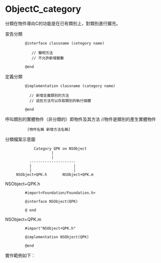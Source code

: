 # ObjectC_category
分類在物件導向C的功能是在已有類別上，對類別進行擴充。

宣告分類

             @interface classname (cetegory name)
             
                // 聲明方法
                // 不允許新增變數
               
             @end
             
定義分類

             @implementation classname (category name)
             
               // 新增定義類別的方法
               // 這些方法可以存取類別的執行個體
             
             @end
             
呼叫類別的實體物件（非分類的）即物件及其方法
//物件是類別的產生實體物件

              [物件名稱 新增方法名稱]
              
              
分類檔案示意圖

                 Category QPK on NSObject
                         |
                         |
               ---------------------
               |                   |
               |                   |
         NSObject+QPK.h       NSObject+QPK.m
         

NSObject+QPK.h

             #import<Foundation/Foundation.h>
             
             @interface NSObject(QPK)
             
             @ end

NSObject+QPK.m

             #import"NSObject+QPK.h"
             
             @implementation NSObject(QPK)
             
             @end

實作範例如下：



